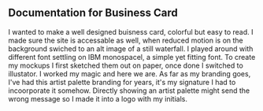 ## Documentation for Business Card

I wanted to make a well designed buisness card, colorful but easy to read. I made sure the site is accessable as well, when reduced motion is on the background swiched to an alt image of a still waterfall. I played around with different font settling on IBM monospacel, a simple yet fitting font. To create my mockups I first sketched them out on paper, once done I switched to illustator. I worked my magic and here we are. As far as my branding goes, I've had this artist palette branding for years, it's my signature I had to incoorporate it somehow. Directly showing an artist palette might send the wrong message so I made it into a logo with my initials.
